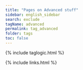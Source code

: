 ```yaml
---
title: "Pages on Advanced stuff"
sidebar: english_sidebar
search: exclude
tagName: advanced
permalink: tag_advanced
folder: tags
toc: false
---
```


{% include taglogic.html %}

{% include links.html %}
